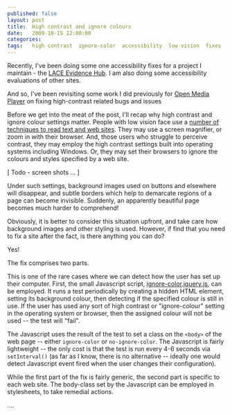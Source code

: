 ```yaml
---
published: false
layout: post
title:  High contrast and ignore colours
date:   2009-10-15 22:00:00
categories:
tags:   high contrast  ignore-color  accessibility  low vision  fixes  javascript  css
---
```



Recently, I've been doing some one accessibility fixes for a project I maintain - the [LACE Evidence Hub][]. I am also doing some accessibility evaluations of other sites.

And so, I've been revisiting some work I did previously for [Open Media Player][] on fixing high-contrast related bugs and issues

Before we get into the meat of the post, I'll recap why high contrast and ignore colour settings matter. People with low vision face use a [number of techniques to read text and web sites][webaim]. They may use a screen magnifier, or zoom in with their browser. And, those users who struggle to perceive contrast, they may employ the high contrast settings built into operating systems including Windows. Or, they may set their browsers to ignore the colours and styles specified by a web site.

[ Todo - screen shots ... ]

Under such settings, background images used on buttons and elsewhere will disappear, and subtle borders which help to demarcate regions of a page can become invisible. Suddenly, an apparently beautiful page becomes much harder to comprehend!

Obviously, it is better to consider this situation upfront, and take care how background images and other styling is used. However, if find that you need to fix a site after the fact, is there anything you can do?

Yes!

The fix comprises two parts.

This is one of the rare cases where we can detect how the user has set up their computer. First, the small Javascript script, [ignore-color.jquery.js][], can be employed. It runs a test periodically by creating a hidden HTML element, setting its background colour, then detecting if the specified colour is still in use. If the user has used any sort of high contrast or "ignore-colour" setting in the operating system or browser, then the assigned colour will not be used -- the test will "fail".

The Javascript uses the result of the test to set a class on the `<body>` of the web page -- either `ignore-color` or `no-ignore-color`. The Javascript is fairly lightweight -- the only cost is that the test is run every 4-6 seconds via `setInterval()` (as far as I know, there is no alternative -- ideally one would detect Javascript event fired when the user changes their configuration).

While the first part of the fix is fairly generic, the second part is specific to each web site. The body-class set by the Javascript can be employed in stylesheets, to take remedial actions.

....




[LACE Evidence Hub]: http://evidence.laceproject.eu
[Open Media Player]: http://iet-ou.github.io/open-media-player
[webaim]: http://webaim.org/articles/visual/lowvision "WebAIM - Web accessibility in mind"
[useful]: http://ux.stackexchange.com/questions/27992/is-high-contrast-mode-really-useful
[ignore-color.jquery.js]: https://gist.github.com/nfreear/c82581b4485cd303150d


[End]: end
